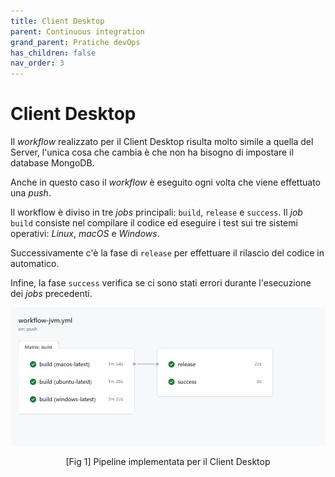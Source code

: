 ```yaml
---
title: Client Desktop
parent: Continuous integration
grand_parent: Pratiche devOps
has_children: false
nav_order: 3
---
```


# Client Desktop

Il *workflow* realizzato per il Client Desktop risulta molto simile a quella del Server, l'unica cosa che cambia è che non ha bisogno di impostare il database MongoDB.

Anche in questo caso il *workflow* è eseguito ogni volta che viene effettuato una *push*.

Il workflow è diviso in tre *jobs* principali: `build`, `release` e `success`. Il *job* `build` consiste nel compilare il codice ed eseguire i test sui tre sistemi operativi: *Linux*, *macOS* e *Windows*.

Successivamente c'è la fase di `release` per effettuare il rilascio del codice in automatico.

Infine, la fase `success` verifica se ci sono stati errori durante l'esecuzione dei *jobs* precedenti.


<div align="center">
<img src="img/pipeline_desktop.png", alt="pipeline desktop", id="fig1">
 <p align="center">[Fig 1] Pipeline implementata per il Client Desktop</p>
</div>